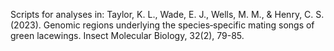 Scripts for analyses in: Taylor, K. L., Wade, E. J., Wells, M. M., & Henry, C. S. (2023). Genomic regions underlying the species‐specific mating songs of green lacewings. Insect Molecular Biology, 32(2), 79-85.
